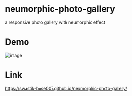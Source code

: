 # neumorphic-photo-gallery

a responsive photo gallery with neumorphic effect

# Demo

![image](https://user-images.githubusercontent.com/98341839/233449827-4825a98b-d2b0-40ef-81c0-b6ac2b360b45.png)


# Link

https://swastik-bose007.github.io/neumorphic-photo-gallery/
